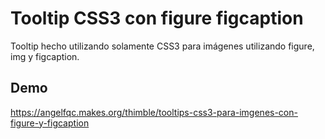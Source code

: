 Tooltip CSS3 con figure figcaption
===================================================

Tooltip hecho utilizando solamente CSS3 para imágenes utilizando figure, img y figcaption.

Demo
----

https://angelfqc.makes.org/thimble/tooltips-css3-para-imgenes-con-figure-y-figcaption
